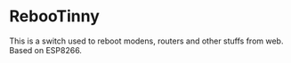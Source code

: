 # RebooTinny
This is a switch used to reboot modens, routers and other stuffs from web. Based on ESP8266.
